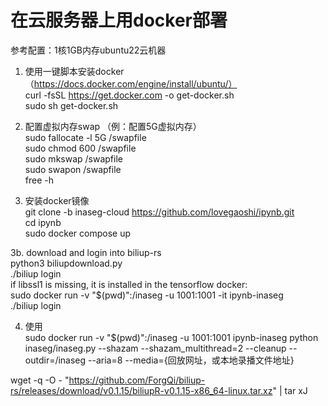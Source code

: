 # 在云服务器上用docker部署
参考配置：1核1GB内存ubuntu22云机器

1. 使用一键脚本安装docker（https://docs.docker.com/engine/install/ubuntu/）<br />
curl -fsSL https://get.docker.com -o get-docker.sh<br />
sudo sh get-docker.sh

2. 配置虚拟内存swap （例：配置5G虚拟内存）<br />
sudo fallocate -l 5G /swapfile<br />
sudo chmod 600 /swapfile<br />
sudo mkswap /swapfile<br />
sudo swapon /swapfile<br />
free -h<br />

3. 安装docker镜像<br />
git clone -b inaseg-cloud https://github.com/lovegaoshi/ipynb.git<br />
cd ipynb<br />
sudo docker compose up<br />

3b. download and login into biliup-rs<br />
python3 biliupdownload.py<br />
./biliup login<br />
if libssl1 is missing, it is installed in the tensorflow docker: <br />
sudo docker run -v "$(pwd)":/inaseg -u 1001:1001 -it ipynb-inaseg<br />
./biliup login<br />

4. 使用<br />
sudo docker run -v "$(pwd)":/inaseg -u 1001:1001 ipynb-inaseg python inaseg/inaseg.py --shazam --shazam_multithread=2 --cleanup --outdir=/inaseg --aria=8 --media={回放网址，或本地录播文件地址} <br />

wget -q -O - "https://github.com/ForgQi/biliup-rs/releases/download/v0.1.15/biliupR-v0.1.15-x86_64-linux.tar.xz" | tar xJ
